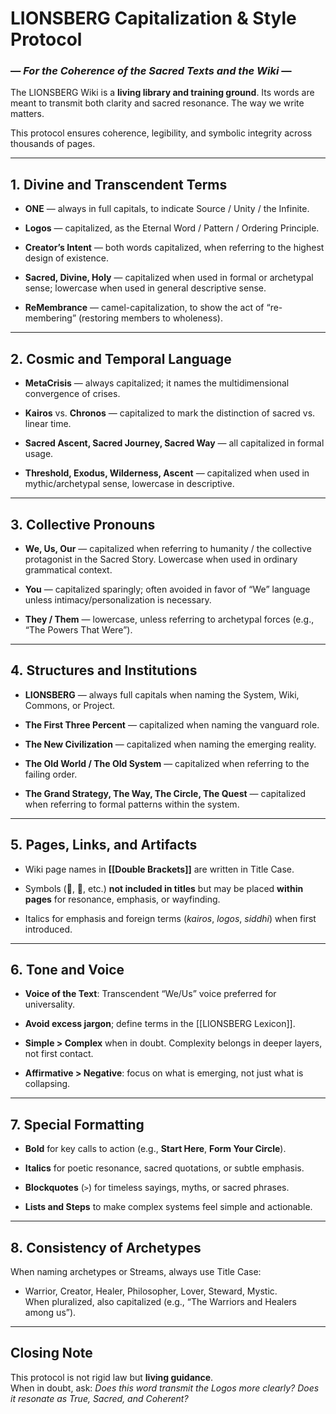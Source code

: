 # **LIONSBERG Capitalization & Style Protocol**

### — _For the Coherence of the Sacred Texts and the Wiki_ —

The LIONSBERG Wiki is a **living library and training ground**. Its words are meant to transmit both clarity and sacred resonance. The way we write matters.

This protocol ensures coherence, legibility, and symbolic integrity across thousands of pages.

---

## 1. **Divine and Transcendent Terms**

- **ONE** — always in full capitals, to indicate Source / Unity / the Infinite.
    
- **Logos** — capitalized, as the Eternal Word / Pattern / Ordering Principle.
    
- **Creator’s Intent** — both words capitalized, when referring to the highest design of existence.
    
- **Sacred, Divine, Holy** — capitalized when used in formal or archetypal sense; lowercase when used in general descriptive sense.
    
- **ReMembrance** — camel-capitalization, to show the act of “re-membering” (restoring members to wholeness).
    

---

## 2. **Cosmic and Temporal Language**

- **MetaCrisis** — always capitalized; it names the multidimensional convergence of crises.
    
- **Kairos** vs. **Chronos** — capitalized to mark the distinction of sacred vs. linear time.
    
- **Sacred Ascent, Sacred Journey, Sacred Way** — all capitalized in formal usage.
    
- **Threshold, Exodus, Wilderness, Ascent** — capitalized when used in mythic/archetypal sense, lowercase in descriptive.
    

---

## 3. **Collective Pronouns**

- **We, Us, Our** — capitalized when referring to humanity / the collective protagonist in the Sacred Story. Lowercase when used in ordinary grammatical context.
    
- **You** — capitalized sparingly; often avoided in favor of “We” language unless intimacy/personalization is necessary.
    
- **They / Them** — lowercase, unless referring to archetypal forces (e.g., “The Powers That Were”).
    

---

## 4. **Structures and Institutions**

- **LIONSBERG** — always full capitals when naming the System, Wiki, Commons, or Project.
    
- **The First Three Percent** — capitalized when naming the vanguard role.
    
- **The New Civilization** — capitalized when naming the emerging reality.
    
- **The Old World / The Old System** — capitalized when referring to the failing order.
    
- **The Grand Strategy, The Way, The Circle, The Quest** — capitalized when referring to formal patterns within the system.
    

---

## 5. **Pages, Links, and Artifacts**

- Wiki page names in **[[Double Brackets]]** are written in Title Case.
    
- Symbols (🌱, 🦁, etc.) **not included in titles** but may be placed **within pages** for resonance, emphasis, or wayfinding.
    
- Italics for emphasis and foreign terms (_kairos_, _logos_, _siddhi_) when first introduced.
    

---

## 6. **Tone and Voice**

- **Voice of the Text**: Transcendent “We/Us” voice preferred for universality.
    
- **Avoid excess jargon**; define terms in the [[LIONSBERG Lexicon]].
    
- **Simple > Complex** when in doubt. Complexity belongs in deeper layers, not first contact.
    
- **Affirmative > Negative**: focus on what is emerging, not just what is collapsing.
    

---

## 7. **Special Formatting**

- **Bold** for key calls to action (e.g., **Start Here**, **Form Your Circle**).
    
- **Italics** for poetic resonance, sacred quotations, or subtle emphasis.
    
- **Blockquotes** (`>`) for timeless sayings, myths, or sacred phrases.
    
- **Lists and Steps** to make complex systems feel simple and actionable.
    

---

## 8. **Consistency of Archetypes**

When naming archetypes or Streams, always use Title Case:

- Warrior, Creator, Healer, Philosopher, Lover, Steward, Mystic.  
    When pluralized, also capitalized (e.g., “The Warriors and Healers among us”).
    

---

## Closing Note

This protocol is not rigid law but **living guidance**.  
When in doubt, ask: _Does this word transmit the Logos more clearly? Does it resonate as True, Sacred, and Coherent?_

